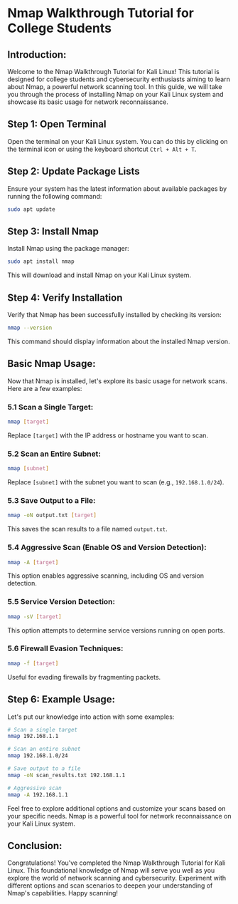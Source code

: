 
# Nmap Walkthrough Tutorial for College Students

## Introduction:

Welcome to the Nmap Walkthrough Tutorial for Kali Linux! This tutorial is designed for college students and cybersecurity enthusiasts aiming to learn about Nmap, a powerful network scanning tool. In this guide, we will take you through the process of installing Nmap on your Kali Linux system and showcase its basic usage for network reconnaissance.

## Step 1: Open Terminal

Open the terminal on your Kali Linux system. You can do this by clicking on the terminal icon or using the keyboard shortcut `Ctrl + Alt + T`.

## Step 2: Update Package Lists

Ensure your system has the latest information about available packages by running the following command:

```bash
sudo apt update
```

## Step 3: Install Nmap

Install Nmap using the package manager:

```bash
sudo apt install nmap
```

This will download and install Nmap on your Kali Linux system.

## Step 4: Verify Installation

Verify that Nmap has been successfully installed by checking its version:

```bash
nmap --version
```

This command should display information about the installed Nmap version.

## Basic Nmap Usage:

Now that Nmap is installed, let's explore its basic usage for network scans. Here are a few examples:

### 5.1 Scan a Single Target:

```bash
nmap [target]
```

Replace `[target]` with the IP address or hostname you want to scan.

### 5.2 Scan an Entire Subnet:

```bash
nmap [subnet]
```

Replace `[subnet]` with the subnet you want to scan (e.g., `192.168.1.0/24`).

### 5.3 Save Output to a File:

```bash
nmap -oN output.txt [target]
```

This saves the scan results to a file named `output.txt`.

### 5.4 Aggressive Scan (Enable OS and Version Detection):

```bash
nmap -A [target]
```

This option enables aggressive scanning, including OS and version detection.

### 5.5 Service Version Detection:

```bash
nmap -sV [target]
```

This option attempts to determine service versions running on open ports.

### 5.6 Firewall Evasion Techniques:

```bash
nmap -f [target]
```

Useful for evading firewalls by fragmenting packets.

## Step 6: Example Usage:

Let's put our knowledge into action with some examples:

```bash
# Scan a single target
nmap 192.168.1.1

# Scan an entire subnet
nmap 192.168.1.0/24

# Save output to a file
nmap -oN scan_results.txt 192.168.1.1

# Aggressive scan
nmap -A 192.168.1.1
```

Feel free to explore additional options and customize your scans based on your specific needs. Nmap is a powerful tool for network reconnaissance on your Kali Linux system.

## Conclusion:

Congratulations! You've completed the Nmap Walkthrough Tutorial for Kali Linux. This foundational knowledge of Nmap will serve you well as you explore the world of network scanning and cybersecurity. Experiment with different options and scan scenarios to deepen your understanding of Nmap's capabilities. Happy scanning!
